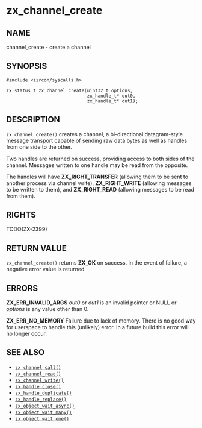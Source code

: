 # zx_channel_create

## NAME

<!-- Updated by update-docs-from-abigen, do not edit. -->

channel_create - create a channel

## SYNOPSIS

<!-- Updated by update-docs-from-abigen, do not edit. -->

```
#include <zircon/syscalls.h>

zx_status_t zx_channel_create(uint32_t options,
                              zx_handle_t* out0,
                              zx_handle_t* out1);
```

## DESCRIPTION

`zx_channel_create()` creates a channel, a bi-directional
datagram-style message transport capable of sending raw data bytes
as well as handles from one side to the other.

Two handles are returned on success, providing access to both sides
of the channel.  Messages written to one handle may be read from
the opposite.

The handles will have **ZX_RIGHT_TRANSFER** (allowing them to be sent
to another process via channel write), **ZX_RIGHT_WRITE** (allowing
messages to be written to them), and **ZX_RIGHT_READ** (allowing messages
to be read from them).


## RIGHTS

<!-- Updated by update-docs-from-abigen, do not edit. -->

TODO(ZX-2399)

## RETURN VALUE

`zx_channel_create()` returns **ZX_OK** on success. In the event
of failure, a negative error value is returned.

## ERRORS

**ZX_ERR_INVALID_ARGS**  *out0* or *out1* is an invalid pointer or NULL or
*options* is any value other than 0.

**ZX_ERR_NO_MEMORY**  Failure due to lack of memory.
There is no good way for userspace to handle this (unlikely) error.
In a future build this error will no longer occur.

## SEE ALSO

 - [`zx_channel_call()`]
 - [`zx_channel_read()`]
 - [`zx_channel_write()`]
 - [`zx_handle_close()`]
 - [`zx_handle_duplicate()`]
 - [`zx_handle_replace()`]
 - [`zx_object_wait_async()`]
 - [`zx_object_wait_many()`]
 - [`zx_object_wait_one()`]

<!-- References updated by update-docs-from-abigen, do not edit. -->

[`zx_channel_call()`]: channel_call.md
[`zx_channel_read()`]: channel_read.md
[`zx_channel_write()`]: channel_write.md
[`zx_handle_close()`]: handle_close.md
[`zx_handle_duplicate()`]: handle_duplicate.md
[`zx_handle_replace()`]: handle_replace.md
[`zx_object_wait_async()`]: object_wait_async.md
[`zx_object_wait_many()`]: object_wait_many.md
[`zx_object_wait_one()`]: object_wait_one.md
